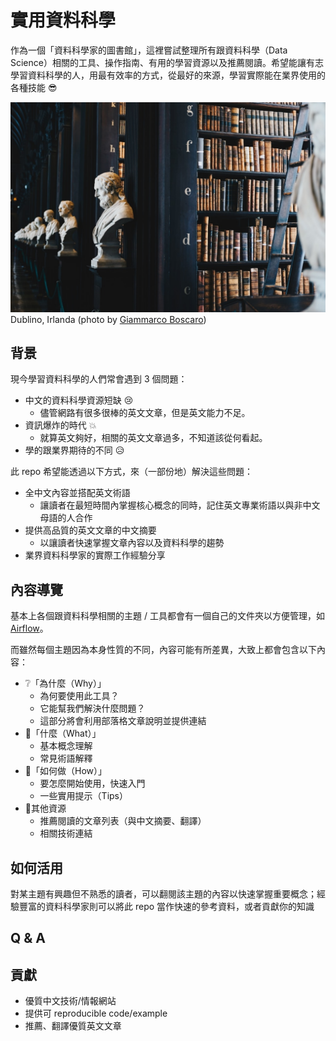 # 實用資料科學
作為一個「資料科學家的圖書館」，這裡嘗試整理所有跟資料科學（Data Science）相關的工具、操作指南、有用的學習資源以及推薦閱讀。希望能讓有志學習資料科學的人，用最有效率的方式，從最好的來源，學習實際能在業界使用的各種技能 :sunglasses:

![Dublino, Irlanda.](images/cover.jpg)
Dublino, Irlanda (photo by [Giammarco Boscaro](https://unsplash.com/photos/zeH-ljawHtg?utm_source=unsplash&utm_medium=referral&utm_content=creditCopyText))

## 背景
現今學習資料科學的人們常會遇到 3 個問題：
- 中文的資料科學資源短缺 :cry:
    - 儘管網路有很多很棒的英文文章，但是英文能力不足。
- 資訊爆炸的時代 :boom:
    - 就算英文夠好，相關的英文文章過多，不知道該從何看起。
- 學的跟業界期待的不同 :disappointed_relieved:

此 repo 希望能透過以下方式，來（一部份地）解決這些問題：
- 全中文內容並搭配英文術語
    - 讓讀者在最短時間內掌握核心概念的同時，記住英文專業術語以與非中文母語的人合作
- 提供高品質的英文文章的中文摘要
    - 以讓讀者快速掌握文章內容以及資料科學的趨勢
- 業界資料科學家的實際工作經驗分享

## 內容導覽
基本上各個跟資料科學相關的主題 / 工具都會有一個自己的文件夾以方便管理，如 [Airflow](airflow)。

而雖然每個主題因為本身性質的不同，內容可能有所差異，大致上都會包含以下內容：
- :grey_question:「為什麼（Why）」
    - 為何要使用此工具？
    - 它能幫我們解決什麼問題？
    - 這部分將會利用部落格文章說明並提供連結
- :notebook:「什麼（What）」
    - 基本概念理解
    - 常見術語解釋
- :wrench:「如何做（How）」
    - 要怎麼開始使用，快速入門
    - 一些實用提示（Tips）
- :book:其他資源 
    - 推薦閱讀的文章列表（與中文摘要、翻譯）
    - 相關技術連結

## 如何活用
對某主題有興趣但不熟悉的讀者，可以翻閱該主題的內容以快速掌握重要概念；經驗豐富的資料科學家則可以將此 repo 當作快速的參考資料，或者貢獻你的知識


## Q & A


## 貢獻
* 優質中文技術/情報網站
* 提供可 reproducible code/example
* 推薦、翻譯優質英文文章